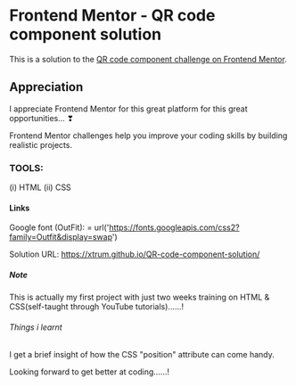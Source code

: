 # Frontend Mentor - QR code component solution

This is a solution to the [QR code component challenge on Frontend Mentor](https://www.frontendmentor.io/challenges/qr-code-component-iux_sIO_H). 


## Appreciation

I appreciate Frontend Mentor for this great platform for this great opportunities... ❣

Frontend Mentor challenges help you improve your coding skills by building realistic projects.

### TOOLS:
(i) HTML
(ii) CSS

#### Links

Google font (OutFit): = url('https://fonts.googleapis.com/css2?family=Outfit&display=swap')

Solution URL: https://xtrum.github.io/QR-code-component-solution/

##### Note
This is actually my first project with just two weeks training on HTML & CSS(self-taught through YouTube tutorials)......!

###### Things i learnt

I get a brief insight of how the CSS "position" attribute can come handy.

Looking forward to get better at coding......!